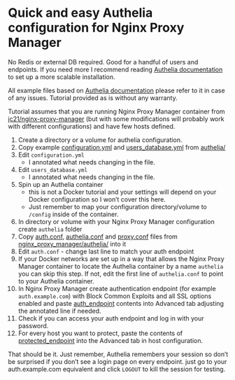# Quick and easy Authelia configuration for Nginx Proxy Manager
No Redis or external DB required. Good for a handful of users and endpoints. If you need more I recommend reading [Authelia documentation](https://www.authelia.com/docs/) to set up a more scalable installation. 

All example files based on [Authelia documentation](https://www.authelia.com/docs/) please refer to it in case of any issues. 
Tutorial provided as is without any warranty.

Tutorial assumes that you are running Nginx Proxy Manager container from [jc21/nginx-proxy-manager](https://hub.docker.com/r/jc21/nginx-proxy-manager) (but with some modifications will probably work with different configurations) and have few hosts defined. 

1. Create a directory or a volume for authelia configuration.
2. Copy example [configuration.yml](authelia/configuration.yml) and [users_database.yml](authelia/users_database.yml) from [authelia/](authelia/)
3. Edit `configuration.yml` 
   - I annotated what needs changing in the file.
4. Edit `users_database.yml` 
   - I annotated what needs changing in the file.
5. Spin up an Authelia container 
   - this is not a Docker tutorial and your settings will depend on your Docker configuration so I won’t cover this here. 
   - Just remember to map your configuration directory/volume to `/config` inside of the container.
6. In directory or volume with your Nginx Proxy Manager configuration create `authelia` folder 
7. Copy [auth.conf](nginx_proxy_manager/authelia/auth.conf), [authelia.conf](nginx_proxy_manager/authelia/authelia.conf) and [proxy.conf](nginx_proxy_manager/authelia/proxy.conf) files from [nginx_proxy_manager/authelia/](nginx_proxy_manager/authelia/) into it
8. Edit `auth.conf` - change last line to match your auth endpoint
9. If your Docker networks are set up in a way that allows the Nginx Proxy Manager container to locate the Authelia container by a name `authelia` you can skip this step. If not, edit the first line of `authelia.conf` to point to your Authelia container. 
10. In Nginx Proxy Manager create authentication endpoint (for example `auth.example.com`) with Block Common Exploits and all SSL options enabled and paste [auth_endpoint](nginx_proxy_manager/auth_endpoint) contents into Advanced tab adjusting the annotated line if needed.
11. Check if you can access your auth endpoint and log in with your password.
12. For every host you want to protect, paste the contents of [protected_endpoint](nginx_proxy_manager/protected_endpoint) into the Advanced tab in host configuration.

That should be it. Just remember, Authelia remembers your session so don’t be surprised if you don’t see a login page on every endpoint. just go to your auth.example.com equivalent and click `LOGOUT` to kill the session for testing. 
